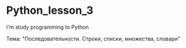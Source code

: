 # Python_lesson_3
I'm study programming to Python

Тема: "Последовательности. Строки, списки, множества, словари"
